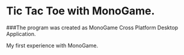 # Tic Tac Toe with MonoGame.

###The program was created as MonoGame Cross Platform Desktop Application.

My first experience with MonoGame.
